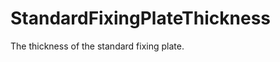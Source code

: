 StandardFixingPlateThickness
============================

The thickness of the standard fixing plate.
